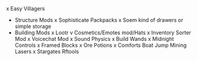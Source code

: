 x Easy Villagers
- Structure Mods
x Sophisticate Packpacks
x Soem kind of drawers or simple storage
- Building Mods
x Lootr
v Cosmetics/Emotes mod/Hats
x Inventory Sorter Mod
x Voicechat Mod
x Sound Physics
x Build Wands
x Midnight Controls
x Framed Blocks
x Ore Potions
x Comforts
Boat Jump
Mining Lasers
x Stargates
Rftools